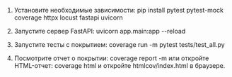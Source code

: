 1. Установите необходимые зависимости:
   pip install pytest pytest-mock coverage httpx locust fastapi uvicorn

2. Запустите сервер FastAPI:
   uvicorn app.main:app --reload

3. Запустите тесты с покрытием:
   coverage run -m pytest tests/test_all.py

4. Посмотрите отчет о покрытии:
   coverage report -m
   или откройте HTML-отчет:
   coverage html
   и откройте htmlcov/index.html в браузере.